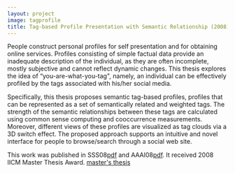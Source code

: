 ```yaml
---
layout: project
image: tagprofile
title: Tag-based Profile Presentation with Semantic Relationship (2008)
---
```


People construct personal profiles for self presentation and for obtaining online services. Profiles consisting of simple factual data provide an inadequate description of the individual, as they are often incomplete, mostly subjective and cannot reflect dynamic changes. This thesis explores the idea of “you-are-what-you-tag", namely, an individual can be effectively profiled by the tags associated with his/her social media. 

Specifically, this thesis proposes semantic tag-based profiles, profiles that can be represented as a set of semantically related and weighted tags. The strength of the semantic relationships between these tags are calculated using common sense computing and cooccurrence measurements. Moreover, different views of these profiles are visualized as tag clouds via a 3D switch effect. The proposed approach supports an intuitive and novel interface for people to browse/search through a social web site. 

This work was published in SSS08[pdf]() and AAAI08[pdf](). It received 2008 IICM Master Thesis Award. [master's thesis]()
